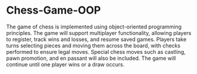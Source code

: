# Chess-Game-OOP
The game of chess is implemented using object-oriented programming principles. The game will support multiplayer functionality, allowing players to register, track wins and losses, and resume saved games. Players take turns selecting pieces and moving them across the board, with checks performed to ensure legal moves. Special chess moves such as castling, pawn promotion, and en passant will also be included. The game will continue until one player wins or a draw occurs.
